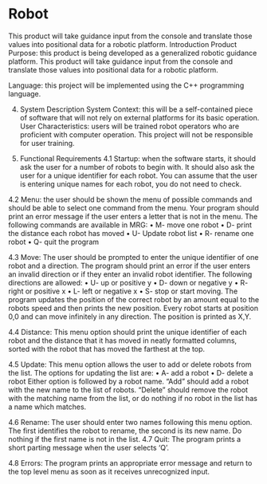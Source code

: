 # Robot
This product will take guidance input from the console and translate those values into positional data for a robotic platform.
Introduction
Product Purpose: this product is being developed as a generalized
robotic guidance platform. This product will take guidance input from
the console and translate those values into positional data for a
robotic platform.

Language: this project will be implemented using the C++ programming
language.

4. System Description
System Context: this will be a self-contained piece of software that
will not rely on external platforms for its basic operation.
User Characteristics: users will be trained robot operators who are
proficient with computer operation. This project will not be
responsible for user training.

6. Functional Requirements
4.1 Startup: when the software starts, it
should ask the user for a number of robots to begin with. It should
also ask the user for a unique identifier for each robot. You can
assume that the user is entering unique names for each robot, you do
not need to check.

4.2 Menu: the user should be shown the menu
of possible commands and should be able to select one command from
the menu. Your program should print an error message if the user
enters a letter that is not in the menu. The following commands are
available in MRG:
• M- move one robot
• D- print the distance each robot has moved
• U- Update robot list
• R- rename one robot
• Q- quit the program

4.3 Move: The user should be prompted to enter
the unique identifier of one robot and a direction. The program
should print an error if the user enters an invalid direction or if
they enter an invalid robot identifier. The following directions are
allowed:
• U- up or positive y
• D- down or negative y
• R- right or positive x
• L- left or negative x
• S- stop or start moving.
The program updates the position of the correct robot by an
amount equal to the robots speed and then
prints the new position. Every robot starts at position 0,0 and can
move infinitely in any direction. The position is printed as X,Y.

4.4 Distance: This menu option should print the
unique identifier of each robot and the distance that it has moved in
neatly formatted columns, sorted with the robot that has moved the
farthest at the top.

4.5 Update: This menu option allows the
user to add or delete robots from the list. The options for updating
the list are:
• A- add a robot
• D- delete a robot
Either option is followed by a robot name. “Add” should add a
robot with the new name to the list of robots. “Delete” should remove
the robot with the matching name from the list, or do nothing if no
robot in the list has a name which matches.

4.6 Rename: The user should enter two names
following this menu option. The first identifies the robot to rename,
the second is its new name. Do nothing if the first name is not in
the list.
4.7 Quit: The program prints a short
parting message when the user selects ‘Q’.

4.8 Errors: The program prints an
appropriate error message and return to the top level menu as soon as it receives unrecognized input.

